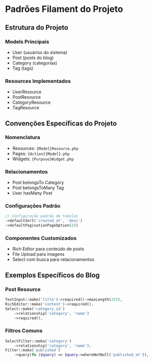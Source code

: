 # Padrões Filament do Projeto

## Estrutura do Projeto

### Models Principais
- User (usuários do sistema)
- Post (posts do blog)
- Category (categorias)
- Tag (tags)

### Resources Implementados
- UserResource
- PostResource  
- CategoryResource
- TagResource

## Convenções Específicas do Projeto

### Nomenclatura
- Resources: `{Model}Resource.php`
- Pages: `{Action}{Model}.php`
- Widgets: `{Purpose}Widget.php`

### Relacionamentos
- Post belongsTo Category
- Post belongsToMany Tag
- User hasMany Post

### Configurações Padrão
```php
// Configuração padrão de tabelas
->defaultSort('created_at', 'desc')
->defaultPaginationPageOption(25)
```

### Componentes Customizados
- Rich Editor para conteúdo de posts
- File Upload para imagens
- Select com busca para relacionamentos

## Exemplos Específicos do Blog

### Post Resource
```php
TextInput::make('title')->required()->maxLength(255),
RichEditor::make('content')->required(),
Select::make('category_id')
    ->relationship('category', 'name')
    ->required(),
```

### Filtros Comuns
```php
SelectFilter::make('category')
    ->relationship('category', 'name'),
Filter::make('published')
    ->query(fn ($query) => $query->whereNotNull('published_at')),
``` 